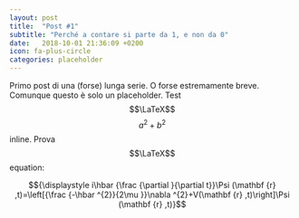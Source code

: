 ```yaml
---
layout: post
title:  "Post #1"
subtitle: "Perché a contare si parte da 1, e non da 0"
date:   2018-10-01 21:36:09 +0200
icon: fa-plus-circle
categories: placeholder
---
```

Primo post di una (forse) lunga serie. O forse estremamente breve. Comunque questo è solo un placeholder. Test $$\LaTeX$$ $$a^2 + b^2$$ inline. 
Prova $$\LaTeX$$ equation:

$${\displaystyle i\hbar {\frac {\partial }{\partial t}}\Psi (\mathbf {r} ,t)=\left[{\frac {-\hbar ^{2}}{2\mu }}\nabla ^{2}+V(\mathbf {r} ,t)\right]\Psi (\mathbf {r} ,t)}$$


